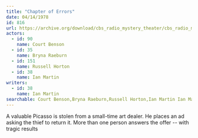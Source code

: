 ```yaml
---
title: "Chapter of Errors"
date: 04/14/1978
id: 816
url: https://archive.org/download/cbs_radio_mystery_theater/cbs_radio_mystery_theater-0801-0850.zip/cbs_radio_mystery_theater-0801-0850%2Fcbsrmt_0816_chapter_of_errors.mp3
actors:  
  - id: 90
    name: Court Benson  
  - id: 35
    name: Bryna Raeburn  
  - id: 151
    name: Russell Horton  
  - id: 38
    name: Ian Martin
writers:  
  - id: 38
    name: Ian Martin
searchable: Court Benson,Bryna Raeburn,Russell Horton,Ian Martin Ian Martin
---
```

A valuable Picasso is stolen from a small-time art dealer. He places an ad asking the thief to return it. More than one person answers the offer -- with tragic results